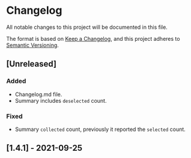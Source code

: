 # Changelog
All notable changes to this project will be documented in this file.

The format is based on [Keep a Changelog](https://keepachangelog.com/en/1.0.0/),
and this project adheres to [Semantic Versioning](https://semver.org/spec/v2.0.0.html).

## [Unreleased]

### Added
- Changelog.md file.
- Summary includes `deselected` count.

### Fixed
- Summary `collected` count, previously it reported the `selected` count.


## [1.4.1] - 2021-09-25
